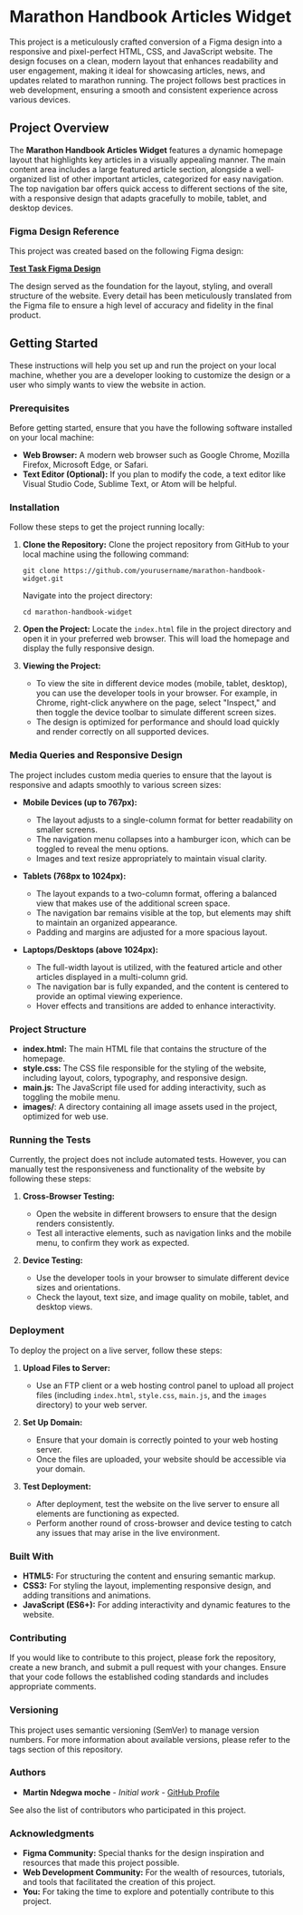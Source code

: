 
# Marathon Handbook Articles Widget

This project is a meticulously crafted conversion of a Figma design into a responsive and pixel-perfect HTML, CSS, and JavaScript website. The design focuses on a clean, modern layout that enhances readability and user engagement, making it ideal for showcasing articles, news, and updates related to marathon running. The project follows best practices in web development, ensuring a smooth and consistent experience across various devices.

## Project Overview

The **Marathon Handbook Articles Widget** features a dynamic homepage layout that highlights key articles in a visually appealing manner. The main content area includes a large featured article section, alongside a well-organized list of other important articles, categorized for easy navigation. The top navigation bar offers quick access to different sections of the site, with a responsive design that adapts gracefully to mobile, tablet, and desktop devices.

### Figma Design Reference

This project was created based on the following Figma design:

[**Test Task Figma Design**](https://www.figma.com/design/xUKdOzSL8zqpxzka7TomwB/Test-Task?node-id=1-469&t=vd5AfJ0QmDGgpePK-0)

The design served as the foundation for the layout, styling, and overall structure of the website. Every detail has been meticulously translated from the Figma file to ensure a high level of accuracy and fidelity in the final product.

## Getting Started

These instructions will help you set up and run the project on your local machine, whether you are a developer looking to customize the design or a user who simply wants to view the website in action.

### Prerequisites

Before getting started, ensure that you have the following software installed on your local machine:

-   **Web Browser:** A modern web browser such as Google Chrome, Mozilla Firefox, Microsoft Edge, or Safari.
-   **Text Editor (Optional):** If you plan to modify the code, a text editor like Visual Studio Code, Sublime Text, or Atom will be helpful.

### Installation

Follow these steps to get the project running locally:

1.  **Clone the Repository:** Clone the project repository from GitHub to your local machine using the following command:
    
    `git clone https://github.com/yourusername/marathon-handbook-widget.git` 
    
    Navigate into the project directory:
    
	`cd marathon-handbook-widget`
 
2.  **Open the Project:** Locate the `index.html` file in the project directory and open it in your preferred web browser. This will load the homepage and display the fully responsive design.
    
3.  **Viewing the Project:**
    
    -   To view the site in different device modes (mobile, tablet, desktop), you can use the developer tools in your browser. For example, in Chrome, right-click anywhere on the page, select "Inspect," and then toggle the device toolbar to simulate different screen sizes.
    -   The design is optimized for performance and should load quickly and render correctly on all supported devices.

### Media Queries and Responsive Design

The project includes custom media queries to ensure that the layout is responsive and adapts smoothly to various screen sizes:

-   **Mobile Devices (up to 767px):**
    
    -   The layout adjusts to a single-column format for better readability on smaller screens.
    -   The navigation menu collapses into a hamburger icon, which can be toggled to reveal the menu options.
    -   Images and text resize appropriately to maintain visual clarity.
-   **Tablets (768px to 1024px):**
    
    -   The layout expands to a two-column format, offering a balanced view that makes use of the additional screen space.
    -   The navigation bar remains visible at the top, but elements may shift to maintain an organized appearance.
    -   Padding and margins are adjusted for a more spacious layout.
-   **Laptops/Desktops (above 1024px):**
    
    -   The full-width layout is utilized, with the featured article and other articles displayed in a multi-column grid.
    -   The navigation bar is fully expanded, and the content is centered to provide an optimal viewing experience.
    -   Hover effects and transitions are added to enhance interactivity.

### Project Structure

-   **index.html:** The main HTML file that contains the structure of the homepage.
-   **style.css:** The CSS file responsible for the styling of the website, including layout, colors, typography, and responsive design.
-   **main.js:** The JavaScript file used for adding interactivity, such as toggling the mobile menu.
-   **images/**: A directory containing all image assets used in the project, optimized for web use.

### Running the Tests

Currently, the project does not include automated tests. However, you can manually test the responsiveness and functionality of the website by following these steps:

1.  **Cross-Browser Testing:**
    
    -   Open the website in different browsers to ensure that the design renders consistently.
    -   Test all interactive elements, such as navigation links and the mobile menu, to confirm they work as expected.
2.  **Device Testing:**
    
    -   Use the developer tools in your browser to simulate different device sizes and orientations.
    -   Check the layout, text size, and image quality on mobile, tablet, and desktop views.

### Deployment

To deploy the project on a live server, follow these steps:

1.  **Upload Files to Server:**
    
    -   Use an FTP client or a web hosting control panel to upload all project files (including `index.html`, `style.css`, `main.js`, and the `images` directory) to your web server.
2.  **Set Up Domain:**
    
    -   Ensure that your domain is correctly pointed to your web hosting server.
    -   Once the files are uploaded, your website should be accessible via your domain.
3.  **Test Deployment:**
    
    -   After deployment, test the website on the live server to ensure all elements are functioning as expected.
    -   Perform another round of cross-browser and device testing to catch any issues that may arise in the live environment.

### Built With

-   **HTML5:** For structuring the content and ensuring semantic markup.
-   **CSS3:** For styling the layout, implementing responsive design, and adding transitions and animations.
-   **JavaScript (ES6+):** For adding interactivity and dynamic features to the website.

### Contributing

If you would like to contribute to this project, please fork the repository, create a new branch, and submit a pull request with your changes. Ensure that your code follows the established coding standards and includes appropriate comments.

### Versioning

This project uses semantic versioning (SemVer) to manage version numbers. For more information about available versions, please refer to the tags section of this repository.

### Authors

-   **Martin Ndegwa moche** - _Initial work_ - [GitHub Profile](https://github.com/ndegwamoche)

See also the list of contributors who participated in this project.

### Acknowledgments

-   **Figma Community:** Special thanks for the design inspiration and resources that made this project possible.
-   **Web Development Community:** For the wealth of resources, tutorials, and tools that facilitated the creation of this project.
-   **You:** For taking the time to explore and potentially contribute to this project.